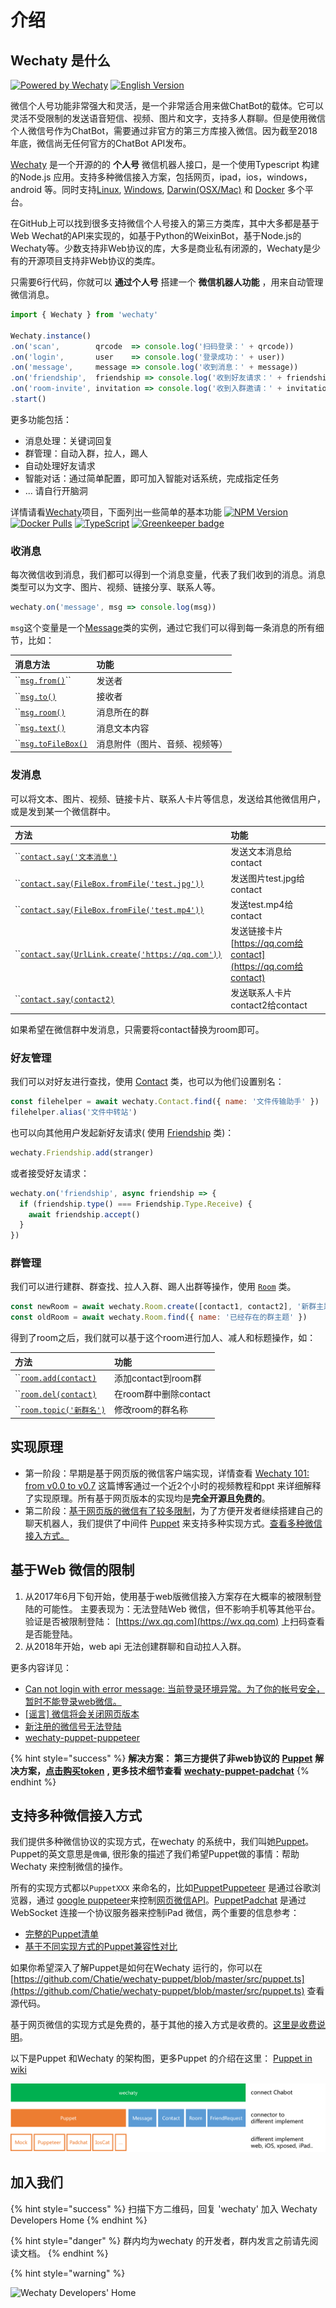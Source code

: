 # 介绍

## Wechaty 是什么 <a id="intro"></a>

[![Powered by Wechaty](https://img.shields.io/badge/Powered%20By-Wechaty-blue.svg)](https://github.com/chatie/wechaty) [![English Version](https://img.shields.io/badge/-English%20Version-blue.svg)](https://docs.chatie.io/)

微信个人号功能非常强大和灵活，是一个非常适合用来做ChatBot的载体。它可以灵活不受限制的发送语音短信、视频、图片和文字，支持多人群聊。但是使用微信个人微信号作为ChatBot，需要通过非官方的第三方库接入微信。因为截至2018年底，微信尚无任何官方的ChatBot API发布。

[Wechaty](https://github.com/Chatie/wechaty/) 是一个开源的的 **个人号** 微信机器人接口，是一个使用Typescript 构建的Node.js 应用。支持多种微信接入方案，包括网页，ipad，ios，windows， android 等。同时支持[Linux](https://travis-ci.com/chatie/wechaty), [Windows](https://ci.appveyor.com/project/chatie/wechaty), [Darwin\(OSX/Mac\)](https://travis-ci.com/chatie/wechaty) 和 [Docker](https://app.shippable.com/github/Chatie/wechaty) 多个平台。

在GitHub上可以找到很多支持微信个人号接入的第三方类库，其中大多都是基于Web Wechat的API来实现的，如基于Python的WeixinBot，基于Node.js的Wechaty等。少数支持非Web协议的库，大多是商业私有闭源的，Wechaty是少有的开源项目支持非Web协议的类库。

只需要6行代码，你就可以 **通过个人号** 搭建一个 **微信机器人功能** ，用来自动管理微信消息。

```javascript
import { Wechaty } from 'wechaty'

Wechaty.instance()
.on('scan',        qrcode  => console.log('扫码登录：' + qrcode))
.on('login',       user    => console.log('登录成功：' + user))
.on('message',     message => console.log('收到消息：' + message))
.on('friendship',  friendship => console.log('收到好友请求：' + friendship))
.on('room-invite', invitation => console.log('收到入群邀请：' + invitation))
.start()
```

更多功能包括：

* 消息处理：关键词回复
* 群管理：自动入群，拉人，踢人
* 自动处理好友请求
* 智能对话：通过简单配置，即可加入智能对话系统，完成指定任务
* ... 请自行开脑洞

详情请看[Wechaty](https://github.com/chatie/wechaty)项目，下面列出一些简单的基本功能 [![NPM Version](https://badge.fury.io/js/wechaty.svg)](https://badge.fury.io/js/wechaty) [![Docker Pulls](https://img.shields.io/docker/pulls/zixia/wechaty.svg?maxAge=2592000)](https://hub.docker.com/r/zixia/wechaty/) [![TypeScript](https://img.shields.io/badge/<%2F>-TypeScript-blue.svg)](https://www.typescriptlang.org/) [![Greenkeeper badge](https://badges.greenkeeper.io/Chatie/wechaty.svg)](https://greenkeeper.io/)

### 收消息

每次微信收到消息，我们都可以得到一个消息变量，代表了我们收到的消息。消息类型可以为文字、图片、视频、链接分享、联系人等。

```javascript
wechaty.on('message', msg => console.log(msg))
```

`msg`这个变量是一个[Message](api/message.md)类的实例，通过它我们可以得到每一条消息的所有细节，比如：

| 消息方法 | 功能 |
| :--- | :--- |
| \`\`[`msg​.from()`](api/message.md#message-from-contact)\`\` | 发送者 |
| \`\`[`msg​.to()`](api/message.md#message-to-contact-or-null) | 接收者 |
| \`\`[`msg.room()`](api/message.md#message-room-room-or-null) | 消息所在的群 |
| \`\`[`msg.text()`](api/message.md#message-text-string) | 消息文本内容 |
| \`\`[`msg​.toFileBox()`](api/message.md#message-tofilebox-promise) | 消息附件（图片、音频、视频等） |

### 发消息

可以将文本、图片、视频、链接卡片、联系人卡片等信息，发送给其他微信用户，或是发到某一个微信群中。

| 方法 | 功能 |
| :--- | :--- |
| \`\`[`contact.say('文本消息')`](api/contact.md#contact-say-textorcontactorfileorurl-promise) | 发送文本消息给contact |
| \`\`[`contact.say(FileBox.fromFile('test.jpg'))`](api/contact.md#contact-say-textorcontactorfileorurl-promise) | 发送图片test.jpg给contact |
| \`\`[`contact.say(FileBox.fromFile('test.mp4'))`](api/contact.md#contact-say-textorcontactorfileorurl-promise) | 发送test.mp4给contact |
| \`\`[`contact.say(UrlLink.create('https://qq.com'))`](api/contact.md#contact-say-textorcontactorfileorurl-promise) | 发送链接卡片[https://qq.com给contact](https://qq.com给contact) |
| \`\`[`contact.say(contact2)`](api/contact.md#contact-say-textorcontactorfileorurl-promise) | 发送联系人卡片contact2给contact |

如果希望在微信群中发消息，只需要将contact替换为room即可。

### 好友管理

我们可以对好友进行查找，使用 [Contact](api/contact.md) 类，也可以为他们设置别名：

```javascript
const filehelper = await wechaty.Contact.find({ name: '文件传输助手' })
filehelper.alias('文件中转站')
```

也可以向其他用户发起新好友请求\( 使用 [Friendship](api/friendship.md) 类\)：

```javascript
wechaty.Friendship.add(stranger)
```

或者接受好友请求：

```javascript
wechaty.on('friendship', async friendship => {
  if (friendship.type() === Friendship.Type.Receive) {
    await friendship.accept()
  }
})
```

### 群管理

我们可以进行建群、群查找、拉人入群、踢人出群等操作，使用 [`Room`](api/room.md) 类。

```javascript
const newRoom = await wechaty.Room.create([contact1, contact2], '新群主题')
const oldRoom = await wechaty.Room.find({ name: '已经存在的群主题' })
```

得到了room之后，我们就可以基于这个room进行加人、减人和标题操作，如：

| 方法 | 功能 |
| :--- | :--- |
| \`\`[`room.add(contact)`](api/room.md#room-add-contact-promise) | 添加contact到room群 |
| \`\`[`room.del(contact)`](api/room.md#room-del-contact-promise) | 在room群中删除contact |
| \`\`[`room.topic('新群名')`](api/room.md#room-topic-newtopic-promise) | 修改room的群名称 |

## 实现原理 <a id="web-limit"></a>

* 第一阶段：早期是基于网页版的微信客户端实现，详情查看 [Wechaty 101: from v0.0 to v0.7](https://blog.chatie.io/wechaty-101-presentation/) 这篇博客通过一个近2个小时的视频教程和ppt 来详细解释了实现原理。所有基于网页版本的实现均是**完全开源且免费的**。
* 第二阶段：[基于网页版的微信有了较多限制](./#web-limit-1)，为了方便开发者继续搭建自己的聊天机器人，我们提供了中间件 [Puppet](puppet.md) 来支持多种实现方式。[查看多种微信接入方式。](./#multi-protocal)

## 基于Web 微信的限制 <a id="web-limit"></a>

1. 从2017年6月下旬开始，使用基于web版微信接入方案存在大概率的被限制登陆的可能性。 主要表现为：无法登陆Web 微信，但不影响手机等其他平台。 验证是否被限制登陆： [https://wx.qq.com](https://wx.qq.com) 上扫码查看是否能登陆。
2. 从2018年开始，web api 无法创建群聊和自动拉人入群。

更多内容详见：

* [Can not login with error message: 当前登录环境异常。为了你的帐号安全，暂时不能登录web微信。](https://github.com/Chatie/wechaty/issues/603)
* [\[谣言\] 微信将会关闭网页版本](https://github.com/Chatie/wechaty/issues/990)
* [新注册的微信号无法登陆](https://github.com/Chatie/wechaty/issues/872)
* [wechaty-puppet-puppeteer](https://github.com/chatie/wechaty-puppet-puppeteer)

{% hint style="success" %}
**解决方案： 第三方提供了非web协议的** [**Puppet**](puppet.md) **解决方案，**[**点击购买token**](https://github.com/lijiarui/wechaty-puppet-padchat/wiki/购买token) **, 更多技术细节查看** [**wechaty-puppet-padchat**](https://github.com/lijiarui/wechaty-puppet-padchat)
{% endhint %}

## 支持多种微信接入方式 <a id="multi-protocal"></a>

我们提供多种微信协议的实现方式，在wechaty 的系统中，我们叫她[Puppet](https://github.com/Chatie/wechaty/wiki/Puppet)。Puppet的英文意思是`傀儡`, 很形象的描述了我们希望Puppet做的事情：帮助 Wechaty 来控制微信的操作。

所有的实现方式都以`PuppetXXX` 来命名的，比如[PuppetPuppeteer](https://github.com/Chatie/wechaty-puppet-puppeteer) 是通过谷歌浏览器，通过 [google puppeteer](https://github.com/GoogleChrome/puppeteer)来控制[网页微信API](https://wx.qq.com)。[PuppetPadchat](https://github.com/lijiarui/wechaty-puppet-padchat) 是通过WebSocket 连接一个协议服务器来控制iPad 微信，两个重要的信息参考：

* [完整的Puppet清单](puppet.md#puppet-list)
* [基于不同实现方式的Puppet兼容性对比](puppet.md#puppet-compatibility)

如果你希望深入了解Puppet是如何在Wechaty 运行的，你可以在[https://github.com/Chatie/wechaty-puppet/blob/master/src/puppet.ts](https://github.com/Chatie/wechaty-puppet/blob/master/src/puppet.ts) 查看源代码。

基于网页微信的实现方式是免费的，基于其他的接入方式是收费的。[这里是收费说明](https://github.com/lijiarui/wechaty-puppet-padchat/wiki/购买token)。

以下是Puppet 和Wechaty 的架构图，更多Puppet 的介绍在这里： [Puppet in wiki](https://github.com/Chatie/wechaty-puppet/wiki)

![Puppet Structure](.gitbook/assets/image-4.png)

## 加入我们 <a id="join-us"></a>

{% hint style="success" %}
扫描下方二维码，回复 'wechaty' 加入 Wechaty Developers Home
{% endhint %}

{% hint style="danger" %}
群内均为wechaty 的开发者，群内发言之前请先阅读文档。
{% endhint %}

{% hint style="warning" %}

![Wechaty Developers&apos; Home](https://chatie.io/wechaty/images/bot-qr-code.png)

